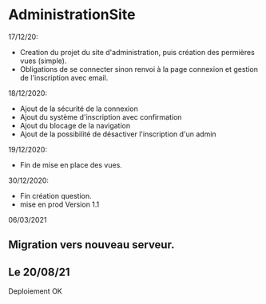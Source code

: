 # AdministrationSite

17/12/20:  
- Creation du projet du site d'administration, puis création des permières vues (simple).  
- Obligations de se connecter sinon renvoi à la page connexion et gestion de l'inscription avec email.

18/12/2020:
 - Ajout de la sécurité de la connexion
 - Ajout du système d'inscription avec confirmation
 - Ajout du blocage de la navigation
 - Ajout de la possibilité de désactiver l'inscription d'un admin

19/12/2020:
- Fin de mise en place des vues.

30/12/2020:
- Fin création question.
- mise en prod Version 1.1

06/03/2021

Migration vers nouveau serveur.
--------------------------------------------------------------------------------------------------------------------------------

## Le 20/08/21 
Deploiement OK
